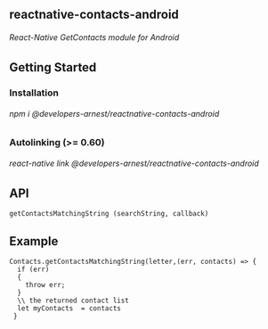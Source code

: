 ## reactnative-contacts-android
###### React-Native GetContacts module for Android

## Getting Started

### Installation
###### npm i @developers-arnest/reactnative-contacts-android

### Autolinking (>= 0.60)
###### react-native link @developers-arnest/reactnative-contacts-android

## API
```getContactsMatchingString (searchString, callback)```

## Example
```
Contacts.getContactsMatchingString(letter,(err, contacts) => {
  if (err) 
  {
    throw err;
  }
  \\ the returned contact list
  let myContacts  = contacts
 }
```     


